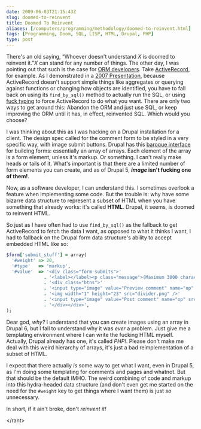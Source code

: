 ```yaml
--- 
date: 2009-06-03T21:15:43Z
slug: doomed-to-reinvent
title: Doomed To Reinvent
aliases: [/computers/programming/methodology/doomed-to-reinvent.html]
tags: [Programming, Doom, SQL, LISP, HTML, Drupal, PHP]
type: post
---
```


There's an old saying, “Whoever doesn't understand *X* is doomed to reinvent
it.”*X* can stand for any number of things. The other day, I was pointing out
that such is the case for [ORM developers]. Take [ActiveRecord], for example. As
I demonstrated in a [2007 Presentation], because ActiveRecord doesn't support
simple things like aggregates or querying against functions or changing how
objects are identified, you have to fall back on using its `find_by_sql()`
method to actually run the SQL, or using [fuck typing] to force ActiveRecord to
do what you want. There are only two ways to get around this: Abandon the ORM
and just use SQL, or keep improving the ORM until it has, in effect, reinvented
SQL. Which would you choose?

I was thinking about this as I was hacking on a Drupal installation for a
client. The design spec called for the comment form to be styled in a very
specific way, with image submit buttons. Drupal has this [baroque interface] for
building forms: essentially an array of arrays. Each element of the array is a
form element, unless it's markup. Or something. I can't really make heads or
tails of it. What's important is that there are a limited number of form
elements you can create, and as of Drupal 5, ***image* isn't fucking one of
them!**.

Now, as a software developer, I can understand this. I sometimes overlook a
feature when implementing some code. But the trouble is: why have some bizarre
data structure to represent a subset of HTML when you have something that
already works: it's called **HTML**. Drupal, it seems, is doomed to reinvent
HTML.

So just as I have often had to use `find_by_sql()` as the fallback to get
ActiveRecord to fetch the data I want, as opposed to what it thinks I want, I
had to fallback on the Drupal form data structure's ability to accept embedded
HTML like so:

``` ruby
$form['submit_stuff'] = array(
  '#weight' => 20,
  '#type'   => 'markup',
  '#value'  => '<div class="form-submits">'
              . '<label></label><p class="message">(Maximum 3000 characters)</p>'
              . '<div class="btns">'
              . '<input type="image" value="Preview comment" name="op" src="preview.png" />'
              . '<img width="1" height="23" src="divider.png" />'
              . '<input type="image" value="Post comment" name="op" src="post.png" />'
              . '</div></div>',
);
```

Dear god, *why?* I understand that you can create images using an array in
Drupal 6, but I fail to understand why it was *ever* a problem. Just give me a
templating environment where I can write the fucking HTML myself. Actually,
Drupal already has one, it's called *PHP!*. Please don't make me deal with this
weird hierarchy of arrays, it's just a bad reimplementation of a subset of HTML.

I expect that there actually *is* some way to get what I want, even in Drupal 5,
as I'm doing some templating for comments and pages and whatnot. But that should
be the default IMHO. The weird combining of code and markup into this
hydra-headed data structure (and don't even get me started on the need for the
`#weight` key to get things where I want them) is just *so* unnecessary.

In short, if it ain't broke, don't *reinvent it!*

\</rant\>

  [ORM developers]: /computers/databases/celko-at-yapc.html
    "Learn Mad Database Skillz at YAPC::NA 2009"
  [ActiveRecord]: http://api.rubyonrails.org/classes/ActiveRecord/Base.html
    "Rails API: ActiveRecord::Base"
  [2007 Presentation]: https://www.vimeo.com/4098876
    "Ruby on Rails for PostgreSQL Enthusiasts"
  [fuck typing]: /computers/programming/methodology/fuck-typing.html
    "Fuck Typing"
  [baroque interface]: http://api.drupal.org/api/file/developer/topics/forms_api.html/5
    "Forms API Quickstart Guide"
